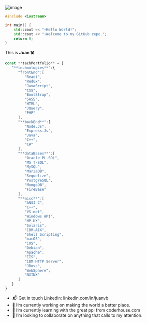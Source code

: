 
![image](https://user-images.githubusercontent.com/42616320/175443992-6a3b1310-7605-42d6-b017-ab621c2ef2ba.png)

```c++
#include <iostream>

int main() {
    std::cout << "⚡Hello World!";
    std::cout << "⚡Welcome to my GitHub repo.";
    return 0;
}

```

This is **Juan ☠️** 
```javascript
const **techPortfolio** = {
   "**technologies**":{
      "frontEnd":[
         "React",
         "Redux",
         "JavaScript",
         "CSS",
         "BootStrap",
         "SASS",
         "HTML",
         "JQuery",
         "PHP"
      ],
      "**backEnd**":[
         "Node.Js",
         "Express.Js",
         "Java",
         "C++",
         "C#"
      ],
      "**dataBases**":[
         "Oracle PL-SQL",
         "MS T-SQL",
         "MySQL",
         "MariaDB",
         "Sequelize",
         "PostgreSQL",
         "MongoDB",
         "FireBase"
      ],
      "**misc**":[
         "ANSI C",
         "C++",
         "VS.net",
         "Windows API",
         "HP-UX",
         "Solaris",
         "IBM-AIX",
         "Shell Scripting",
         "macOS",
         "iOS",
         "Debian",
         "Apache",
         "IIS",
         "IBM HTTP Server",
         "JBoss",
         "WebSphere",
         "NGINX"
      ]
   }
}
```

- 📬 Get in touch
LinkedIn: linkedin.com/in/juanvb
- 🔭 I’m currently working on making the world a better place.
- 🌱 I’m currently learning with the great ppl from coderhouse.com
- 👯 I’m looking to collaborate on anything that calls to my attention.

<!--
**juanvgithug/juanvgithug** is a ✨ _special_ ✨ repository because its `README.md` (this file) appears on your GitHub profile.

Here are some ideas to get you started:

- 🔭 I’m currently working on ...
- 🌱 I’m currently learning ...
- 👯 I’m looking to collaborate on ...
- 🤔 I’m looking for help with ...
- 💬 Ask me about ...
- 📫 How to reach me: ...
- 😄 Pronouns: ...
- ⚡ Fun fact: ...
-->
